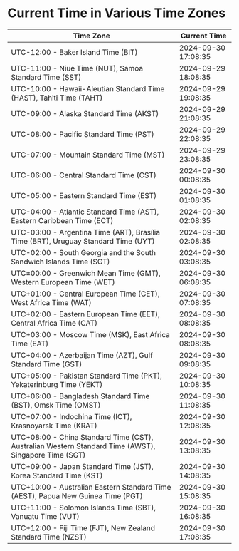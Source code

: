 # Current Time in Various Time Zones

| Time Zone | Current Time |
|-----------|--------------|
| UTC-12:00 - Baker Island Time (BIT) | 2024-09-30 17:08:35 |
| UTC-11:00 - Niue Time (NUT), Samoa Standard Time (SST) | 2024-09-29 18:08:35 |
| UTC-10:00 - Hawaii-Aleutian Standard Time (HAST), Tahiti Time (TAHT) | 2024-09-29 19:08:35 |
| UTC-09:00 - Alaska Standard Time (AKST) | 2024-09-29 21:08:35 |
| UTC-08:00 - Pacific Standard Time (PST) | 2024-09-29 22:08:35 |
| UTC-07:00 - Mountain Standard Time (MST) | 2024-09-29 23:08:35 |
| UTC-06:00 - Central Standard Time (CST) | 2024-09-30 00:08:35 |
| UTC-05:00 - Eastern Standard Time (EST) | 2024-09-30 01:08:35 |
| UTC-04:00 - Atlantic Standard Time (AST), Eastern Caribbean Time (ECT) | 2024-09-30 02:08:35 |
| UTC-03:00 - Argentina Time (ART), Brasília Time (BRT), Uruguay Standard Time (UYT) | 2024-09-30 02:08:35 |
| UTC-02:00 - South Georgia and the South Sandwich Islands Time (SGT) | 2024-09-30 03:08:35 |
| UTC±00:00 - Greenwich Mean Time (GMT), Western European Time (WET) | 2024-09-30 06:08:35 |
| UTC+01:00 - Central European Time (CET), West Africa Time (WAT) | 2024-09-30 07:08:35 |
| UTC+02:00 - Eastern European Time (EET), Central Africa Time (CAT) | 2024-09-30 08:08:35 |
| UTC+03:00 - Moscow Time (MSK), East Africa Time (EAT) | 2024-09-30 08:08:35 |
| UTC+04:00 - Azerbaijan Time (AZT), Gulf Standard Time (GST) | 2024-09-30 09:08:35 |
| UTC+05:00 - Pakistan Standard Time (PKT), Yekaterinburg Time (YEKT) | 2024-09-30 10:08:35 |
| UTC+06:00 - Bangladesh Standard Time (BST), Omsk Time (OMST) | 2024-09-30 11:08:35 |
| UTC+07:00 - Indochina Time (ICT), Krasnoyarsk Time (KRAT) | 2024-09-30 12:08:35 |
| UTC+08:00 - China Standard Time (CST), Australian Western Standard Time (AWST), Singapore Time (SGT) | 2024-09-30 13:08:35 |
| UTC+09:00 - Japan Standard Time (JST), Korea Standard Time (KST) | 2024-09-30 14:08:35 |
| UTC+10:00 - Australian Eastern Standard Time (AEST), Papua New Guinea Time (PGT) | 2024-09-30 15:08:35 |
| UTC+11:00 - Solomon Islands Time (SBT), Vanuatu Time (VUT) | 2024-09-30 16:08:35 |
| UTC+12:00 - Fiji Time (FJT), New Zealand Standard Time (NZST) | 2024-09-30 17:08:35 |
